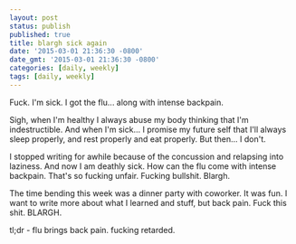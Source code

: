 ```yaml
---
layout: post
status: publish
published: true
title: blargh sick again
date: '2015-03-01 21:36:30 -0800'
date_gmt: '2015-03-01 21:36:30 -0800'
categories: [daily, weekly]
tags: [daily, weekly]
---
```

<p>Fuck. I'm sick. I got the flu... along with intense backpain.</p>
<p>Sigh, when I'm healthy I always abuse my body thinking that I'm indestructible. And when I'm sick... I promise my future self that I'll always sleep properly, and rest properly and eat properly. But then... I don't.</p>
<p>I stopped writing for awhile because of the concussion and relapsing into laziness. And now I am deathly sick. How can the flu come with intense backpain. That's so fucking unfair. Fucking bullshit. Blargh.</p>
<p>The time bending this week was a dinner party with coworker. It was fun. I want to write more about what I learned and stuff, but back pain. Fuck this shit. BLARGH.</p>
<p>tl;dr - flu brings back pain. fucking retarded.</p>
